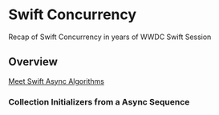 # Swift Concurrency

Recap of Swift Concurrency in years of WWDC Swift Session

## Overview
 [Meet Swift Async Algorithms](https://developer.apple.com/wwdc22/110355)

### Collection Initializers from a Async Sequence

